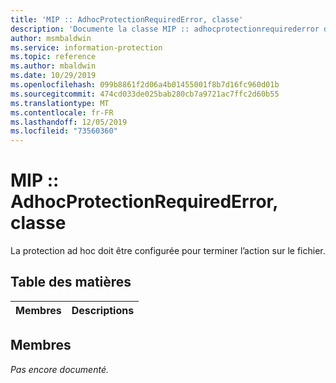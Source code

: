 ```yaml
---
title: 'MIP :: AdhocProtectionRequiredError, classe'
description: 'Documente la classe MIP :: adhocprotectionrequirederror du kit de développement logiciel (SDK) Microsoft Information Protection (MIP).'
author: msmbaldwin
ms.service: information-protection
ms.topic: reference
ms.author: mbaldwin
ms.date: 10/29/2019
ms.openlocfilehash: 099b8861f2d06a4b01455001f8b7d16fc960d01b
ms.sourcegitcommit: 474cd033de025bab280cb7a9721ac7ffc2d60b55
ms.translationtype: MT
ms.contentlocale: fr-FR
ms.lasthandoff: 12/05/2019
ms.locfileid: "73560360"
---
```

# <a name="class-mipadhocprotectionrequirederror"></a>MIP :: AdhocProtectionRequiredError, classe 
La protection ad hoc doit être configurée pour terminer l’action sur le fichier.
  
## <a name="summary"></a>Table des matières
 Membres                        | Descriptions                                
--------------------------------|---------------------------------------------
  
## <a name="members"></a>Membres
_Pas encore documenté._
